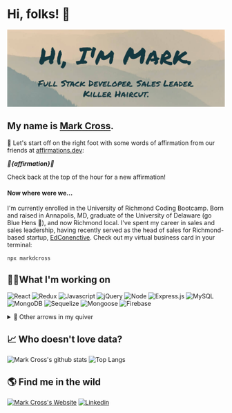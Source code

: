 # Hi, folks! 👋

[![Mark's GitHub Banner](./assets/banner2.png)](https://markdcross.dev)

## My name is [Mark Cross](https://markdcross.dev).

🧘 Let's start off on the right foot with some words of affirmation from our friends at [affirmations.dev](https://www.affirmations.dev/):

**_🌟{affirmation}🌟_**

Check back at the top of the hour for a new affirmation!

#### Now where were we...

I'm currently enrolled in the University of Richmond Coding Bootcamp. Born and raised in Annapolis, MD, graduate of the University of Delaware (go Blue Hens 🐓), and now Richmond local. I've spent my career in sales and sales leadership, having recently served as the head of sales for Richmond-based startup, [EdConenctive](https://www.edconnective.com/ 'EdConnective'). Check out my virtual business card in your terminal:

```
npx markdcross
```

## <g-emoji class="g-emoji" alias="man_technologist" fallback-src="https://github.githubassets.com/images/icons/emoji/unicode/1f468-1f4bb.png">👨‍💻</g-emoji>What I'm working on 

![React](https://img.shields.io/badge/Code-React-informational?style=flat&logo=React&logoColor=F2D5BB&color=F2D5BB&labelColor=163840) ![Redux](https://img.shields.io/badge/Tools-Redux-informational?style=flat&logo=Redux&logoColor=F2D5BB&color=F2D5BB&labelColor=163840) ![Javascript](https://img.shields.io/badge/Code-Javascript-informational?style=flat&logo=javascript&logoColor=F2D5BB&color=F2D5BB&labelColor=163840) ![jQuery](https://img.shields.io/badge/Code-jQuery-informational?style=flat&logo=jQuery&logoColor=F2D5BB&color=F2D5BB&labelColor=163840) ![Node](https://img.shields.io/badge/Code-Node.js-informational?style=flat&logo=node.js&logoColor=F2D5BB&color=F2D5BB&labelColor=163840) ![Express.js](https://img.shields.io/badge/Code-Express.js-informational?style=flat&logo=express&logoColor=F2D5BB&color=F2D5BB&labelColor=163840)
![MySQL](https://img.shields.io/badge/Database-MySQL-informational?style=flat&logo=mysql&logoColor=F2D5BB&color=F2D5BB&labelColor=163840) ![MongoDB](https://img.shields.io/badge/Database-MongoDB-informational?style=flat&logo=mongodb&logoColor=F2D5BB&color=F2D5BB&labelColor=163840) ![Sequelize](https://img.shields.io/badge/Tools-Sequelize-informational?style=flat&logo=sequelize&logoColor=F2D5BB&color=F2D5BB&labelColor=163840) ![Mongoose](https://img.shields.io/badge/Tools-mongoose-informational?style=flat&logo=mongoose&logoColor=F2D5BB&color=F2D5BB&labelColor=163840) ![Firebase](https://img.shields.io/badge/Tools-Firebase-informational?style=flat&logo=Firebase&logoColor=F2D5BB&color=F2D5BB&labelColor=163840)

<details>
<summary>🏹 Other arrows in my quiver </summary>

![HTML](https://img.shields.io/badge/Code-HTML-informational?style=flat&logo=html5&logoColor=F2D5BB&color=F2D5BB&labelColor=163840) ![CSS](https://img.shields.io/badge/Code-CSS-informational?style=flat&logo=css3&logoColor=F2D5BB&Color=F2D5BB&color=F2D5BB&labelColor=163840) ![Handlebars](https://img.shields.io/badge/Code-Handlebars-informational?style=flat&logo=handlebars-js&logoColor=F2D5BB&color=F2D5BB&labelColor=163840) ![Handlebars](https://img.shields.io/badge/Code-EJS-informational?style=flat&logo=ejs-js&logoColor=F2D5BB&color=F2D5BB&labelColor=163840)

![Bootstrap](https://img.shields.io/badge/Style-Bootstrap-informational?style=flat&logo=bootstrap&logoColor=F2D5BB&color=F2D5BB&labelColor=163840) ![Bulma](https://img.shields.io/badge/Style-Bulma-informational?style=flat&logo=Bulma&logoColor=F2D5BB&color=F2D5BB&labelColor=163840)![MaterialUI](https://img.shields.io/badge/Style-Material_UI-informational?style=flat&logo=material-ui&logoColor=F2D5BB&color=F2D5BB&labelColor=163840)

![Github](https://img.shields.io/badge/Tools-GitHub-informational?style=flat&logo=Github&logoColor=F2D5BB&color=F2D5BB&labelColor=163840) ![Heroku](https://img.shields.io/badge/Tools-Heroku-informational?style=flat&logo=Heroku&logoColor=F2D5BB&color=F2D5BB&labelColor=163840) ![Netlify](https://img.shields.io/badge/Tools-Netlify-informational?style=flat&logo=Netlify&logoColor=F2D5BB&color=F2D5BB&labelColor=163840) ![DigitalOcean](https://img.shields.io/badge/Tools-DigitalOcean-informational?style=flat&logo=digitalocean&logoColor=F2D5BB&color=F2D5BB&labelColor=163840) ![Postman](https://img.shields.io/badge/Tools-Postman-informational?style=flat&logo=postman&logoColor=F2D5BB&color=F2D5BB&labelColor=163840) ![Jest](https://img.shields.io/badge/Tools-Jest-informational?style=flat&logo=Jest&logoColor=F2D5BB&color=F2D5BB&labelColor=163840) ![Webpack](https://img.shields.io/badge/Tools-Webpack-informational?style=flat&logo=webpack&logoColor=F2D5BB&color=F2D5BB&labelColor=163840) ![NPM](https://img.shields.io/badge/Tools-NPM-informational?style=flat&logo=NPM&logoColor=F2D5BB&color=F2D5BB&labelColor=163840) ![Figma](https://img.shields.io/badge/Tools-Figma-informational?style=flat&logo=figma&logoColor=F2D5BB&color=F2D5BB&labelColor=163840)

</details>

## 📈 Who doesn't love data? 

![Mark Cross's github stats](https://github-readme-stats.vercel.app/api?username=markdcross&show_icons=true&title_color=F2D5BB&icon_color=F2D5BB&text_color=F2D5BB&bg_color=163840&hide_border=true)
![Top Langs](https://github-readme-stats.vercel.app/api/top-langs/?username=markdcross&title_color=F2D5BB&icon_color=F2D5BB&text_color=F2D5BB&bg_color=163840&hide_border=true&layout=compact)

## 🌎 Find me in the wild 

[![Mark Cross's Website](https://img.icons8.com/bubbles/50/000000/domain.png)](http://markdcross.dev) [![Linkedin](https://img.icons8.com/officel/40/000000/linkedin.png)](https://www.linkedin.com/in/markdcross/)

<!--
**markdcross/markdcross** is a ✨ _special_ ✨ repository because its `README.md` (this file) appears on your GitHub profile.
<img src=""/>
